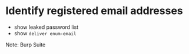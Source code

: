 # Identify registered email addresses

- show leaked password list
- show `deliver enum-email`

Note: Burp Suite 